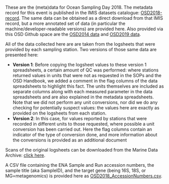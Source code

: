 These are the (meta)data for Ocean Sampling Day 2018. The metadata record for this event is published in the IMIS datasets catalogue: [OSD2018-record](https://www.vliz.be/en/imis?module=dataset&dasid=7916). The same data can be obtained as a direct download from that IMIS record, but a more annotated set of data (in particular the machine/developer-readable versions) are provided here.
Also provided via this OSD Github space are the [OSD2014 data](https://github.com/ocean-sampling-day/OSD2014) and [OSD2019 data](https://github.com/ocean-sampling-day/OSD2019).

All of the data collected here are are taken from the logsheets that were provided by each sampling station. Two versions of those same data are presented here:
- **Version 1**: Before copying the logsheet values to these version 1 spreadsheets, a certain amount of QC was performed: where stations returned values in units that were not as requested in the SOPs and the OSD Handbook, we added a comment in the flag columns of the data spreadsheets to highlight this fact. The units themselves are included as separate columns along with each measured parameter in the data spreadsheets and are also explained in the metadata spreadsheets. Note that we did not perform any unit conversions, nor did we do any checking for potentially suspect values: the values here are exactly as provided on the logsheets from each station. 
- **Version 2**: In this case, for values reported by stations that were recorded in different units to those requested, where possible a unit conversion has been carried out. Here the flag columns contain an indicator of the type of conversion done, and more information about the conversions is provided as an additional document 

Scans of the original logsheets can be downloaded from the Marine Data Archive: [click here](https://mda.vliz.be/directlink.php?fid=VLIZ_00000615_625ebbe05686f491055780). 

A CSV file containing the ENA Sample and Run accession numbers, the sample title (aka SampleID), and the target gene (being 16S, 18S, or MG=metagenomics) is provided here as [OSD2018_AccessionNumbers.csv](https://raw.githubusercontent.com/ocean-sampling-day/OSD2018/main/QualityControlledData/OSD2018_AccessionNumbers.csv). 

